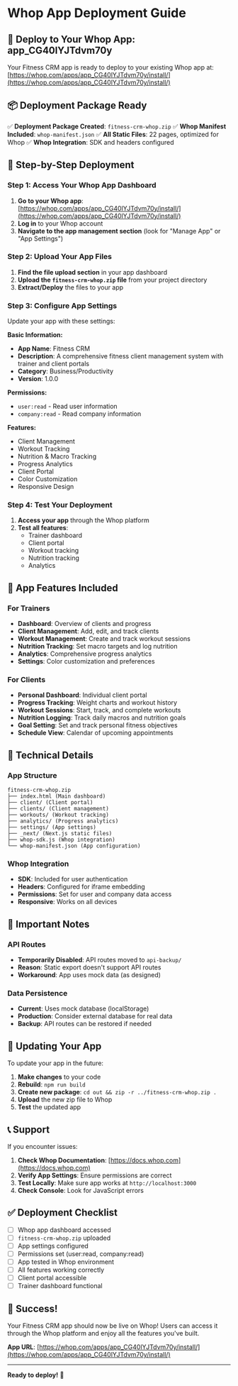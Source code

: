 # Whop App Deployment Guide

## 🚀 Deploy to Your Whop App: app_CG40lYJTdvm70y

Your Fitness CRM app is ready to deploy to your existing Whop app at: [https://whop.com/apps/app_CG40lYJTdvm70y/install/](https://whop.com/apps/app_CG40lYJTdvm70y/install/)

## 📦 Deployment Package Ready

✅ **Deployment Package Created**: `fitness-crm-whop.zip`
✅ **Whop Manifest Included**: `whop-manifest.json`
✅ **All Static Files**: 22 pages, optimized for Whop
✅ **Whop Integration**: SDK and headers configured

## 🔧 Step-by-Step Deployment

### Step 1: Access Your Whop App Dashboard

1. **Go to your Whop app**: [https://whop.com/apps/app_CG40lYJTdvm70y/install/](https://whop.com/apps/app_CG40lYJTdvm70y/install/)
2. **Log in** to your Whop account
3. **Navigate to the app management section** (look for "Manage App" or "App Settings")

### Step 2: Upload Your App Files

1. **Find the file upload section** in your app dashboard
2. **Upload the `fitness-crm-whop.zip` file** from your project directory
3. **Extract/Deploy** the files to your app

### Step 3: Configure App Settings

Update your app with these settings:

**Basic Information:**
- **App Name**: Fitness CRM
- **Description**: A comprehensive fitness client management system with trainer and client portals
- **Category**: Business/Productivity
- **Version**: 1.0.0

**Permissions:**
- `user:read` - Read user information
- `company:read` - Read company information

**Features:**
- Client Management
- Workout Tracking
- Nutrition & Macro Tracking
- Progress Analytics
- Client Portal
- Color Customization
- Responsive Design

### Step 4: Test Your Deployment

1. **Access your app** through the Whop platform
2. **Test all features**:
   - Trainer dashboard
   - Client portal
   - Workout tracking
   - Nutrition tracking
   - Analytics

## 📱 App Features Included

### For Trainers
- **Dashboard**: Overview of clients and progress
- **Client Management**: Add, edit, and track clients
- **Workout Management**: Create and track workout sessions
- **Nutrition Tracking**: Set macro targets and log nutrition
- **Analytics**: Comprehensive progress analytics
- **Settings**: Color customization and preferences

### For Clients
- **Personal Dashboard**: Individual client portal
- **Progress Tracking**: Weight charts and workout history
- **Workout Sessions**: Start, track, and complete workouts
- **Nutrition Logging**: Track daily macros and nutrition goals
- **Goal Setting**: Set and track personal fitness objectives
- **Schedule View**: Calendar of upcoming appointments

## 🔧 Technical Details

### App Structure
```
fitness-crm-whop.zip
├── index.html (Main dashboard)
├── client/ (Client portal)
├── clients/ (Client management)
├── workouts/ (Workout tracking)
├── analytics/ (Progress analytics)
├── settings/ (App settings)
├── _next/ (Next.js static files)
├── whop-sdk.js (Whop integration)
└── whop-manifest.json (App configuration)
```

### Whop Integration
- **SDK**: Included for user authentication
- **Headers**: Configured for iframe embedding
- **Permissions**: Set for user and company data access
- **Responsive**: Works on all devices

## 🚨 Important Notes

### API Routes
- **Temporarily Disabled**: API routes moved to `api-backup/`
- **Reason**: Static export doesn't support API routes
- **Workaround**: App uses mock data (as designed)

### Data Persistence
- **Current**: Uses mock database (localStorage)
- **Production**: Consider external database for real data
- **Backup**: API routes can be restored if needed

## 🔄 Updating Your App

To update your app in the future:

1. **Make changes** to your code
2. **Rebuild**: `npm run build`
3. **Create new package**: `cd out && zip -r ../fitness-crm-whop.zip .`
4. **Upload** the new zip file to Whop
5. **Test** the updated app

## 📞 Support

If you encounter issues:

1. **Check Whop Documentation**: [https://docs.whop.com](https://docs.whop.com)
2. **Verify App Settings**: Ensure permissions are correct
3. **Test Locally**: Make sure app works at `http://localhost:3000`
4. **Check Console**: Look for JavaScript errors

## ✅ Deployment Checklist

- [ ] Whop app dashboard accessed
- [ ] `fitness-crm-whop.zip` uploaded
- [ ] App settings configured
- [ ] Permissions set (user:read, company:read)
- [ ] App tested in Whop environment
- [ ] All features working correctly
- [ ] Client portal accessible
- [ ] Trainer dashboard functional

## 🎉 Success!

Your Fitness CRM app should now be live on Whop! Users can access it through the Whop platform and enjoy all the features you've built.

**App URL**: [https://whop.com/apps/app_CG40lYJTdvm70y/install/](https://whop.com/apps/app_CG40lYJTdvm70y/install/)

---

**Ready to deploy!** 🚀


